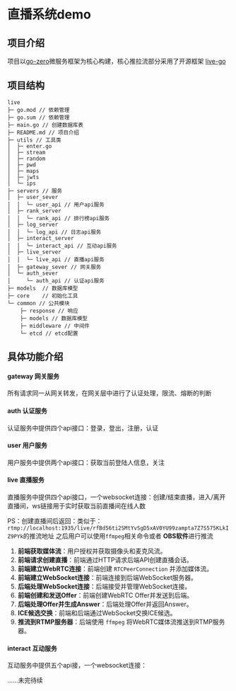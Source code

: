 
# 直播系统demo

## 项目介绍

项目以[go-zero](https://go-zero.dev/docs/concepts/overview)微服务框架为核心构建，核心推拉流部分采用了开源框架 [live-go](https://github.com/gwuhaolin/livego)

## 项目结构

```
live
├─ go.mod // 依赖管理
├─ go.sum // 依赖管理
├─ main.go // 创建数据库表
├─ README.md // 项目介绍
├─ utils // 工具类
│  ├─ enter.go
│  ├─ stream
│  ├─ random
│  ├─ pwd
│  ├─ maps
│  ├─ jwts
│  └─ ips
├─ servers // 服务
│  ├─ user_sever
│  │  └─ user_api // 用户api服务
│  ├─ rank_server
│  │  └─ rank_api // 排行榜api服务
│  ├─ log_server
│  │  └─ log_api // 日志api服务
│  ├─ interact_server
│  │  └─ interact_api // 互动api服务
│  ├─ live_server
│  │  └─ live_api // 直播api服务
│  ├─ gateway_sever // 网关服务
│  └─ auth_sever
│     └─ auth_api // 认证api服务
├─ models  // 数据库模型
├─ core    // 初始化工具
└─ common // 公共模块
    ├─ response // 响应
    ├─ models // 数据库模型
    ├─ middleware // 中间件
    └─ etcd // etcd配置
```

## 具体功能介绍

#### gateway 网关服务

所有请求同一从网关转发，在网关层中进行了认证处理，限流、熔断的判断

#### auth 认证服务

认证服务中提供四个api接口：登录，登出，注册，认证

#### user 用户服务

用户服务中提供两个api接口：获取当前登陆人信息，关注

#### live 直播服务

直播服务中提供四个api接口，一个websocket连接：创建/结束直播，进入/离开直播间，ws链接用于实时获取当前直播间在线人数

PS：创建直播间后返回：类似于：`rtmp://localhost:1935/live/rfBd56ti2SMtYvSgD5xAV0YU99zampta7Z7S575KLkIZ9PYk`的推流地址
之后用户可以使用`ffmpeg`相关命令或者 **OBS软件**进行推流

1. **前端获取媒体流**：用户授权并获取摄像头和麦克风流。
2. **前端请求创建直播**：前端通过HTTP请求后端API创建直播会话。
3. **前端建立WebRTC连接**：前端创建 `RTCPeerConnection` 并添加媒体流。
4. **前端建立WebSocket连接**：前端连接到后端WebSocket服务器。
5. **后端处理WebSocket连接**：后端接受并管理WebSocket连接。
6. **前端创建和发送Offer**：前端创建WebRTC Offer并发送到后端。
7. **后端处理Offer并生成Answer**：后端处理Offer并返回Answer。
8. **ICE候选交换**：前端和后端通过WebSocket交换ICE候选。
9. **推流到RTMP服务器**：后端使用 `ffmpeg` 将WebRTC媒体流推送到RTMP服务器。

#### interact 互动服务

互动服务中提供五个api接，一个websocket连接：

......未完待续
